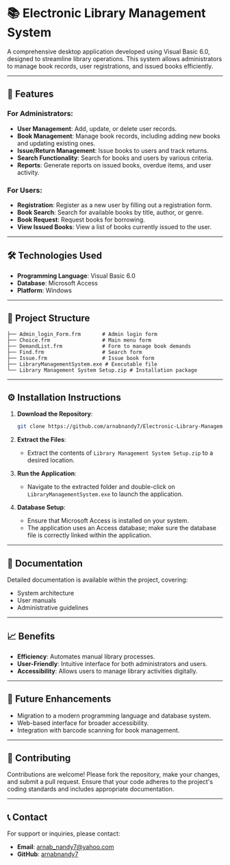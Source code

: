 # 📚 Electronic Library Management System

A comprehensive desktop application developed using Visual Basic 6.0, designed to streamline library operations. This system allows administrators to manage book records, user registrations, and issued books efficiently.

---

## 🚀 Features

### For Administrators:

- **User Management**: Add, update, or delete user records.
- **Book Management**: Manage book records, including adding new books and updating existing ones.
- **Issue/Return Management**: Issue books to users and track returns.
- **Search Functionality**: Search for books and users by various criteria.
- **Reports**: Generate reports on issued books, overdue items, and user activity.

### For Users:

- **Registration**: Register as a new user by filling out a registration form.
- **Book Search**: Search for available books by title, author, or genre.
- **Book Request**: Request books for borrowing.
- **View Issued Books**: View a list of books currently issued to the user.

---

## 🛠️ Technologies Used

- **Programming Language**: Visual Basic 6.0
- **Database**: Microsoft Access
- **Platform**: Windows

---

## 📂 Project Structure

```
├── Admin_login_Form.frm       # Admin login form
├── Choice.frm                 # Main menu form
├── DemandList.frm             # Form to manage book demands
├── Find.frm                   # Search form
├── Issue.frm                  # Issue book form
├── LibraryManagementSystem.exe # Executable file
└── Library Management System Setup.zip # Installation package
```

---

## ⚙️ Installation Instructions

1. **Download the Repository**:

   ```bash
   git clone https://github.com/arnabnandy7/Electronic-Library-Management-System.git
   ```

2. **Extract the Files**:

   - Extract the contents of `Library Management System Setup.zip` to a desired location.

3. **Run the Application**:

   - Navigate to the extracted folder and double-click on `LibraryManagementSystem.exe` to launch the application.

4. **Database Setup**:

   - Ensure that Microsoft Access is installed on your system.
   - The application uses an Access database; make sure the database file is correctly linked within the application.

---

## 📄 Documentation

Detailed documentation is available within the project, covering:

- System architecture
- User manuals
- Administrative guidelines

---

## 📈 Benefits

- **Efficiency**: Automates manual library processes.
- **User-Friendly**: Intuitive interface for both administrators and users.
- **Accessibility**: Allows users to manage library activities digitally.

---

## 🔧 Future Enhancements

- Migration to a modern programming language and database system.
- Web-based interface for broader accessibility.
- Integration with barcode scanning for book management.

---

## 🤝 Contributing

Contributions are welcome! Please fork the repository, make your changes, and submit a pull request. Ensure that your code adheres to the project's coding standards and includes appropriate documentation.

---

## 📞 Contact

For support or inquiries, please contact:

- **Email**: [arnab_nandy7@yahoo.com](mailto:arnabnandy7)
- **GitHub**: [arnabnandy7](https://github.com/arnabnandy7)

